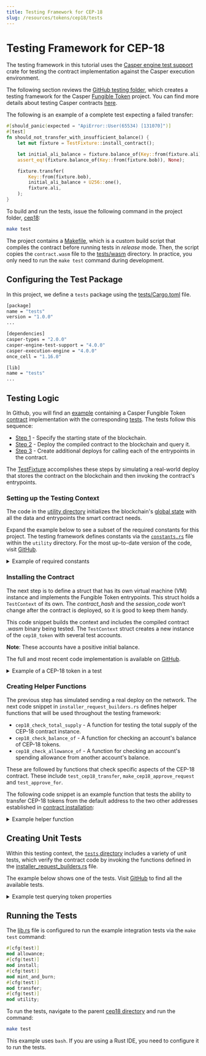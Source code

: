 ```yaml
---
title: Testing Framework for CEP-18
slug: /resources/tokens/cep18/tests
---
```


# Testing Framework for CEP-18

The testing framework in this tutorial uses the [Casper engine test support](https://crates.io/crates/casper-engine-test-support) crate for testing the contract implementation against the Casper execution environment.

The following section reviews the [GitHub testing folder](https://github.com/casper-ecosystem/cep18/tree/master/tests), which creates a testing framework for the Casper [Fungible Token](https://github.com/casper-ecosystem/cep18) project. You can find more details about testing Casper contracts [here](../developers/writing-onchain-code/testing-contracts/).

The following is an example of a complete test expecting a failed transfer:

```rust
#[should_panic(expected = "ApiError::User(65534) [131070]")]
#[test]
fn should_not_transfer_with_insufficient_balance() {
    let mut fixture = TestFixture::install_contract();

    let initial_ali_balance = fixture.balance_of(Key::from(fixture.ali)).unwrap();
    assert_eq!(fixture.balance_of(Key::from(fixture.bob)), None);

    fixture.transfer(
        Key::from(fixture.bob),
        initial_ali_balance + U256::one(),
        fixture.ali,
    );
}
```

To build and run the tests, issue the following command in the project folder, [cep18](https://github.com/casper-ecosystem/cep18):

```bash
make test
```

The project contains a [Makefile](https://github.com/casper-ecosystem/cep18/blob/dev/Makefile), which is a custom build script that compiles the contract before running tests in _release_ mode. Then, the script copies the `contract.wasm` file to the [tests/wasm](https://github.com/casper-ecosystem/cep18/tree/master/tests/wasm) directory. In practice, you only need to run the `make test` command during development.

## Configuring the Test Package

In this project, we define a `tests` package using the [tests/Cargo.toml](https://github.com/casper-ecosystem/cep18/blob/dev/tests/Cargo.toml) file.

```bash
[package]
name = "tests"
version = "1.0.0"
...

[dependencies]
casper-types = "2.0.0"
casper-engine-test-support = "4.0.0"
casper-execution-engine = "4.0.0"
once_cell = "1.16.0"

[lib]
name = "tests"
...
```

## Testing Logic

In Github, you will find an [example](https://github.com/casper-ecosystem/cep18/tree/dev/cep18) containing a Casper Fungible Token [contract](https://github.com/casper-ecosystem/cep18/blob/dev/cep18/src/main.rs) implementation with the corresponding [tests](https://github.com/casper-ecosystem/cep18/tree/dev/tests/src). The tests follow this sequence:

- [Step 1](#setting-up-the-testing-context) - Specify the starting state of the blockchain.
- [Step 2](#deploying-the-contract) - Deploy the compiled contract to the blockchain and query it.
- [Step 3](#invoking-contract-entrypoints) - Create additional deploys for calling each of the entrypoints in the contract.

The [TestFixture](https://github.com/casper-ecosystem/cep18/blob/master/example/cep18-tests/src/test_fixture/test_fixture.rs) accomplishes these steps by simulating a real-world deploy that stores the contract on the blockchain and then invoking the contract's entrypoints.

### Setting up the Testing Context

The code in the [utility directory](https://github.com/casper-ecosystem/cep18/tree/dev/tests/src/utility) initializes the blockchain's [global state](../concepts/glossary/G/#global-state) with all the data and entrypoints the smart contract needs.

Expand the example below to see a subset of the required constants for this project. The testing framework defines constants via the [`constants.rs`](https://github.com/casper-ecosystem/cep18/blob/dev/tests/src/utility/constants.rs) file within the `utility` directory. For the most up-to-date version of the code, visit [GitHub](https://github.com/casper-ecosystem/cep18).


<details>
<summary>Example of required constants</summary>

```rust
// File https://github.com/casper-ecosystem/cep18/blob/dev/tests/src/utility/installer_request_builders.rs

use casper_engine_test_support::{
    ExecuteRequestBuilder, InMemoryWasmTestBuilder, DEFAULT_ACCOUNT_ADDR,
    MINIMUM_ACCOUNT_CREATION_BALANCE, PRODUCTION_RUN_GENESIS_REQUEST,
};
use casper_execution_engine::core::engine_state::ExecuteRequest;
use casper_types::{
    account::AccountHash, bytesrepr::FromBytes, runtime_args, system::mint, CLTyped, ContractHash, ContractPackageHash, Key, RuntimeArgs, U256,
};

use crate::utility::constants::{
    ALLOWANCE_AMOUNT_1, ALLOWANCE_AMOUNT_2, TOTAL_SUPPLY_KEY, TRANSFER_AMOUNT_1, TRANSFER_AMOUNT_2,
};

use super::constants::{
    ACCOUNT_1_ADDR, ACCOUNT_2_ADDR, ARG_ADDRESS, ARG_AMOUNT, ARG_DECIMALS, ARG_NAME, ARG_OWNER, ARG_RECIPIENT, ARG_SPENDER, ARG_SYMBOL, ARG_TOKEN_CONTRACT, ARG_TOTAL_SUPPLY, CEP18_CONTRACT_WASM, CEP18_TEST_CONTRACT_KEY, CEP18_TEST_CONTRACT_WASM, CEP18_TOKEN_CONTRACT_KEY, CHECK_ALLOWANCE_OF_ENTRYPOINT, CHECK_BALANCE_OF_ENTRYPOINT,CHECK_TOTAL_SUPPLY_ENTRYPOINT, METHOD_APPROVE, METHOD_APPROVE_AS_STORED_CONTRACT,METHOD_TRANSFER, METHOD_TRANSFER_AS_STORED_CONTRACT, RESULT_KEY, TOKEN_DECIMALS, TOKEN_NAME, TOKEN_SYMBOL, TOKEN_TOTAL_SUPPLY,
};
```

</details>


### Installing the Contract

The next step is to define a struct that has its own virtual machine (VM) instance and implements the Fungible Token entrypoints. This struct holds a `TestContext` of its own. The _contract_hash_ and the _session_code_ won’t change after the contract is deployed, so it is good to keep them handy.

This code snippet builds the context and includes the compiled contract _.wasm_ binary being tested. The `TestContext` struct creates a new instance of the `cep18_token` with several test accounts.

**Note**: These accounts have a positive initial balance.

The full and most recent code implementation is available on [GitHub](https://github.com/casper-ecosystem/cep18/blob/dev/tests/src/utility/installer_request_builders.rs).

<details>
<summary>Example of a CEP-18 token in a test</summary>

```rust
// File https://github.com/casper-ecosystem/cep18/blob/dev/tests/src/utility/installer_request_builders.rs

// Creating the `TestContext` struct.

pub(crate) struct TestContext {
pub(crate) cep18_token: ContractHash,
pub(crate) cep18_test_contract_package: ContractPackageHash,
}

// Setting up the test instance of CEP-18.

pub(crate) fn setup() -> (InMemoryWasmTestBuilder, TestContext) {
    setup_with_args(runtime_args! {
        ARG_NAME => TOKEN_NAME,
        ARG_SYMBOL => TOKEN_SYMBOL,
        ARG_DECIMALS => TOKEN_DECIMALS,
        ARG_TOTAL_SUPPLY => U256::from(TOKEN_TOTAL_SUPPLY),
    })
}

// Establishing test accounts.

pub(crate) fn setup_with_args(install_args: RuntimeArgs) -> (InMemoryWasmTestBuilder, TestContext) {
    let mut builder = InMemoryWasmTestBuilder::default();
    builder.run_genesis(&PRODUCTION_RUN_GENESIS_REQUEST);

    let id: Option<u64> = None;
    let transfer_1_args = runtime_args! {
        mint::ARG_TARGET => *ACCOUNT_1_ADDR,
        mint::ARG_AMOUNT => MINIMUM_ACCOUNT_CREATION_BALANCE,
        mint::ARG_ID => id,
    };
    let transfer_2_args = runtime_args! {
        mint::ARG_TARGET => *ACCOUNT_2_ADDR,
        mint::ARG_AMOUNT => MINIMUM_ACCOUNT_CREATION_BALANCE,
        mint::ARG_ID => id,
    };

    let transfer_request_1 =
        ExecuteRequestBuilder::transfer(*DEFAULT_ACCOUNT_ADDR, transfer_1_args).build();
    let transfer_request_2 =
        ExecuteRequestBuilder::transfer(*DEFAULT_ACCOUNT_ADDR, transfer_2_args).build();

    // Installing the test version of CEP-18 with the default account.

    let install_request_1 =
        ExecuteRequestBuilder::standard(*DEFAULT_ACCOUNT_ADDR, CEP18_CONTRACT_WASM, install_args)
            .build();

    let install_request_2 = ExecuteRequestBuilder::standard(
        *DEFAULT_ACCOUNT_ADDR,
        CEP18_TEST_CONTRACT_WASM,
        RuntimeArgs::default(),
    )
    .build();

    builder.exec(transfer_request_1).expect_success().commit();
    builder.exec(transfer_request_2).expect_success().commit();
    builder.exec(install_request_1).expect_success().commit();
    builder.exec(install_request_2).expect_success().commit();

    let account = builder
        .get_account(*DEFAULT_ACCOUNT_ADDR)
        .expect("should have account");

    let cep18_token = account
        .named_keys()
        .get(CEP18_TOKEN_CONTRACT_KEY)
        .and_then(|key| key.into_hash())
        .map(ContractHash::new)
        .expect("should have contract hash");

    let cep18_test_contract_package = account
        .named_keys()
        .get(CEP18_TEST_CONTRACT_KEY)
        .and_then(|key| key.into_hash())
        .map(ContractPackageHash::new)
        .expect("should have contract package hash");

    let test_context = TestContext {
        cep18_token,
        cep18_test_contract_package,
    };

    (builder, test_context)
}
```

</details>

### Creating Helper Functions

The previous step has simulated sending a real deploy on the network. The next code snippet in `installer_request_builders.rs` defines helper functions that will be used throughout the testing framework:

- `cep18_check_total_supply` - A function for testing the total supply of the CEP-18 contract instance.
- `cep18_check_balance_of` - A function for checking an account's balance of CEP-18 tokens.
- `cep18_check_allowance_of` - A function for checking an account's spending allowance from another account's balance.

These are followed by functions that check specific aspects of the CEP-18 contract. These include `test_cep18_transfer`, `make_cep18_approve_request` and `test_approve_for`.

The following code snippet is an example function that tests the ability to transfer CEP-18 tokens from the default address to the two other addresses established in [contract installation](#installing-the-contract-deploying-the-contract):

<details>
<summary>Example helper function</summary>

```rust
// File https://github.com/casper-ecosystem/cep18/blob/dev/tests/src/utility/installer_request_builders.rs

pub(crate) fn test_cep18_transfer(
    builder: &mut InMemoryWasmTestBuilder,
    test_context: &TestContext,
    sender1: Key,
    recipient1: Key,
    sender2: Key,
    recipient2: Key) {
    let TestContext { cep18_token, .. } = test_context;

    // Defining the amount to be transferred to each account.

    let transfer_amount_1 = U256::from(TRANSFER_AMOUNT_1);
    let transfer_amount_2 = U256::from(TRANSFER_AMOUNT_2);

    // Checking the pre-existing balances of the default address and the two receiving addresses.

    let sender_balance_before = cep18_check_balance_of(builder, cep18_token, sender1);
    assert_ne!(sender_balance_before, U256::zero());

    let account_1_balance_before = cep18_check_balance_of(builder, cep18_token, recipient1);
    assert_eq!(account_1_balance_before, U256::zero());

    let account_2_balance_before = cep18_check_balance_of(builder, cep18_token, recipient1);
    assert_eq!(account_2_balance_before, U256::zero());

    // Creating the first transfer request.

    let token_transfer_request_1 =
        make_cep18_transfer_request(sender1, cep18_token, recipient1, transfer_amount_1);

    builder
        .exec(token_transfer_request_1)
        .expect_success()
        .commit();

    // Checking the prior balance against the new balance to ensure the transfer occurred correctly.

    let account_1_balance_after = cep18_check_balance_of(builder, cep18_token, recipient1);
    assert_eq!(account_1_balance_after, transfer_amount_1);
    let account_1_balance_before = account_1_balance_after;

    let sender_balance_after = cep18_check_balance_of(builder, cep18_token, sender1);
    assert_eq!(
        sender_balance_after,
        sender_balance_before - transfer_amount_1
    );
    let sender_balance_before = sender_balance_after;

    // Creating the second transfer request.

    let token_transfer_request_2 =
        make_cep18_transfer_request(sender2, cep18_token, recipient2, transfer_amount_2);

    builder
        .exec(token_transfer_request_2)
        .expect_success()
        .commit();

    // Checking prior balances against new balances.

    let sender_balance_after = cep18_check_balance_of(builder, cep18_token, sender1);
    assert_eq!(sender_balance_after, sender_balance_before);

    let account_1_balance_after = cep18_check_balance_of(builder, cep18_token, recipient1);
    assert!(account_1_balance_after < account_1_balance_before);
    assert_eq!(
        account_1_balance_after,
        transfer_amount_1 - transfer_amount_2
    );

    let account_2_balance_after = cep18_check_balance_of(builder, cep18_token, recipient2);
    assert_eq!(account_2_balance_after, transfer_amount_2);
}
```

</details>

## Creating Unit Tests

Within this testing context, the [`tests` directory](https://github.com/casper-ecosystem/cep18/tree/dev/tests/src) includes a variety of unit tests, which verify the contract code by invoking the functions defined in the [installer_request_builders.rs](https://github.com/casper-ecosystem/cep18/blob/dev/tests/src/utility/installer_request_builders.rs) file.

The example below shows one of the tests. Visit [GitHub](https://github.com/casper-ecosystem/cep18/tree/dev/tests/src) to find all the available tests.

<details>
<summary>Example test querying token properties</summary>

```rust
// File https://github.com/casper-ecosystem/cep18/blob/dev/tests/src/install.rs

use casper_engine_test_support::DEFAULT_ACCOUNT_ADDR;
use casper_types::{Key, U256};

use crate::utility::{
    constants::{
        ALLOWANCES_KEY, BALANCES_KEY, DECIMALS_KEY, NAME_KEY, SYMBOL_KEY, TOKEN_DECIMALS,
        TOKEN_NAME, TOKEN_SYMBOL, TOKEN_TOTAL_SUPPLY, TOTAL_SUPPLY_KEY,
    },
    installer_request_builders::{
        cep18_check_balance_of, invert_cep18_address, setup, TestContext,
    },
};

#[test]
fn should_have_queryable_properties() {
    let (mut builder, TestContext { cep18_token, .. }) = setup();

    let name: String = builder.get_value(cep18_token, NAME_KEY);
    assert_eq!(name, TOKEN_NAME);

    let symbol: String = builder.get_value(cep18_token, SYMBOL_KEY);
    assert_eq!(symbol, TOKEN_SYMBOL);

    let decimals: u8 = builder.get_value(cep18_token, DECIMALS_KEY);
    assert_eq!(decimals, TOKEN_DECIMALS);

    let total_supply: U256 = builder.get_value(cep18_token, TOTAL_SUPPLY_KEY);
    assert_eq!(total_supply, U256::from(TOKEN_TOTAL_SUPPLY));

    let owner_key = Key::Account(*DEFAULT_ACCOUNT_ADDR);

    let owner_balance = cep18_check_balance_of(&mut builder, &cep18_token, owner_key);
    assert_eq!(owner_balance, total_supply);

    let contract_balance =
        cep18_check_balance_of(&mut builder, &cep18_token, Key::Hash(cep18_token.value()));
    assert_eq!(contract_balance, U256::zero());

    // Ensures that Account and Contract ownership is respected and we're not keying ownership under
    // the raw bytes regardless of variant.
    let inverted_owner_key = invert_cep18_address(owner_key);
    let inverted_owner_balance =
        cep18_check_balance_of(&mut builder, &cep18_token, inverted_owner_key);
    assert_eq!(inverted_owner_balance, U256::zero());
}
```

</details>

## Running the Tests

The [lib.rs](https://github.com/casper-ecosystem/cep18/blob/dev/tests/src/lib.rs) file is configured to run the example integration tests via the `make test` command:

```rust
#[cfg(test)]
mod allowance;
#[cfg(test)]
mod install;
#[cfg(test)]
mod mint_and_burn;
#[cfg(test)]
mod transfer;
#[cfg(test)]
mod utility;
```

To run the tests, navigate to the parent [cep18 directory](https://github.com/casper-ecosystem/cep18) and run the command:

```bash
make test
```

This example uses `bash`. If you are using a Rust IDE, you need to configure it to run the tests.